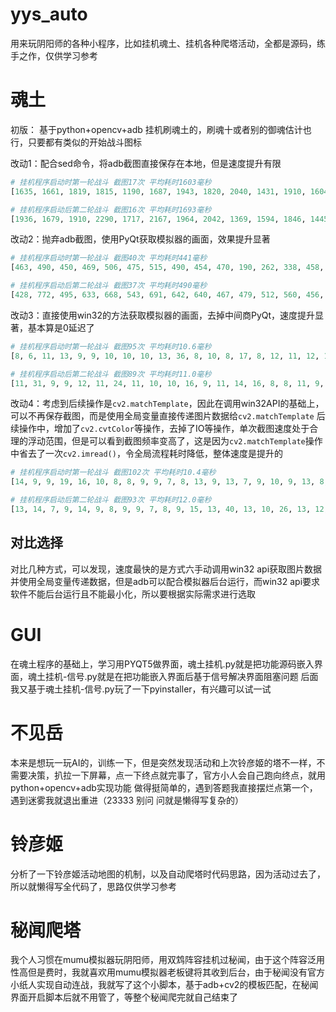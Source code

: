 # yys_auto
用来玩阴阳师的各种小程序，比如挂机魂土、挂机各种爬塔活动，全都是源码，练手之作，仅供学习参考
# 魂土
初版：
基于python+opencv+adb 挂机刷魂土的，刷魂十或者别的御魂估计也行，只要都有类似的开始战斗图标

改动1：配合sed命令，将adb截图直接保存在本地，但是速度提升有限
```python
# 挂机程序启动时第一轮战斗 截图17次 平均耗时1603毫秒
[1635, 1661, 1819, 1815, 1190, 1687, 1943, 1820, 2040, 1431, 1910, 1604, 1207, 1433, 1258, 1431, 1368]

# 挂机程序启动后第二轮战斗 截图16次 平均耗时1693毫秒
[1936, 1679, 1910, 2290, 1717, 2167, 1964, 2042, 1369, 1594, 1846, 1445, 1324, 1348, 1321, 1144]

```
改动2：抛弃adb截图，使用PyQt获取模拟器的画面，效果提升显著
```python
# 挂机程序启动时第一轮战斗 截图40次 平均耗时441毫秒
[463, 490, 450, 469, 506, 475, 515, 490, 454, 470, 190, 262, 338, 458, 473, 507, 474, 501, 433, 474, 397, 504, 490, 287, 394, 443, 508, 580, 456, 481, 268, 372, 373, 500, 392, 502, 551, 471, 367, 448]

# 挂机程序启动后第二轮战斗 截图37次 平均耗时490毫秒
[428, 772, 495, 633, 668, 543, 691, 642, 640, 467, 479, 512, 560, 456, 504, 647, 432, 459, 484, 267, 242, 372, 453, 486, 524, 422, 476, 308, 348, 403, 627, 498, 474, 492, 429, 444, 388]

```

改动3：直接使用win32的方法获取模拟器的画面，去掉中间商PyQt，速度提升显著，基本算是0延迟了
```python
# 挂机程序启动时第一轮战斗 截图95次 平均耗时10.6毫秒
[8, 6, 11, 13, 9, 9, 10, 10, 10, 13, 36, 8, 10, 8, 17, 8, 12, 11, 12, 11, 8, 11, 9, 8, 8, 17, 7, 9, 10, 8, 9, 10, 10, 11, 16, 17, 9, 13, 10, 8, 9, 11, 11, 15, 17, 8, 10, 8, 9, 9, 10, 10, 10, 11, 8, 9, 12, 13, 10, 10, 10, 20, 10, 9, 8, 9, 9, 9, 17, 10, 10, 18, 10, 10, 9, 10, 9, 10, 9, 10, 14, 10, 7, 9, 8, 10, 8, 8, 11, 8, 9, 10, 8, 11, 11]

# 挂机程序启动后第二轮战斗 截图89次 平均耗时11.0毫秒
[11, 31, 9, 9, 12, 11, 24, 11, 10, 10, 16, 9, 11, 14, 16, 8, 8, 11, 9, 9, 9, 9, 11, 14, 13, 12, 10, 8, 8, 8, 10, 14, 11, 11, 12, 10, 9, 8, 11, 10, 8, 19, 9, 9, 10, 10, 12, 9, 14, 9, 13, 11, 17, 14, 13, 11, 10, 10, 9, 8, 12, 12, 9, 10, 8, 11, 17, 8, 10, 9, 10, 9, 9, 8, 9, 8, 11, 10, 11, 8, 12, 10, 7, 8, 12, 8, 10, 23, 10]

```

改动4：考虑到后续操作是`cv2.matchTemplate`，因此在调用win32API的基础上，可以不再保存截图，而是使用全局变量直接传递图片数据给`cv2.matchTemplate`
后续操作中，增加了`cv2.cvtColor`等操作，去掉了IO等操作，单次截图速度处于合理的浮动范围，但是可以看到截图频率变高了，这是因为`cv2.matchTemplate`操作中省去了一次`cv2.imread()`，令全局流程耗时降低，整体速度是提升的
```python
# 挂机程序启动时第一轮战斗 截图102次 平均耗时10.4毫秒
[14, 9, 9, 19, 16, 10, 8, 8, 9, 9, 7, 8, 13, 9, 13, 7, 9, 10, 9, 13, 8, 9, 8, 10, 9, 10, 9, 10, 10, 8, 9, 9, 13, 9, 14, 8, 11, 10, 8, 9, 10, 7, 11, 9, 14, 9, 10, 10, 11, 9, 17, 9, 10, 10, 11, 11, 12, 10, 8, 9, 16, 16, 13, 22, 9, 9, 13, 10, 9, 11, 13, 10, 14, 13, 11, 9, 10, 11, 11, 11, 12, 9, 9, 9, 8, 11, 9, 9, 9, 9, 8, 12, 8, 12, 10, 8, 10, 11, 11, 10, 9, 10]

# 挂机程序启动后第二轮战斗 截图93次 平均耗时12.0毫秒
[13, 14, 7, 9, 14, 9, 8, 9, 9, 7, 8, 9, 15, 13, 40, 13, 10, 26, 13, 12, 14, 14, 13, 10, 20, 14, 10, 10, 11, 12, 15, 13, 9, 11, 8, 13, 9, 18, 13, 11, 13, 23, 14, 13, 32, 13, 19, 15, 9, 11, 11, 10, 12, 16, 17, 12, 7, 9, 9, 10, 9, 11, 13, 8, 9, 8, 9, 12, 11, 10, 13, 14, 8, 10, 11, 9, 11, 10, 9, 11, 18, 14, 10, 8, 9, 11, 11, 8, 9, 9, 9, 8, 8]

```

## 对比选择
对比几种方式，可以发现，速度最快的是方式六手动调用win32 api获取图片数据并使用全局变量传递数据，但是adb可以配合模拟器后台运行，而win32 api要求软件不能后台运行且不能最小化，所以要根据实际需求进行选取

# GUI
在魂土程序的基础上，学习用PYQT5做界面，魂土挂机.py就是把功能源码嵌入界面，魂土挂机-信号.py就是在把功能嵌入界面后基于信号解决界面阻塞问题
后面我又基于魂土挂机-信号.py玩了一下pyinstaller，有兴趣可以试一试
# 不见岳
本来是想玩一玩AI的，训练一下，但是突然发现活动和上次铃彦姬的塔不一样，不需要决策，扒拉一下屏幕，点一下终点就完事了，官方小人会自己跑向终点，就用python+opencv+adb实现功能
做得挺简单的，遇到答题我直接摆烂点第一个，遇到迷雾我就退出重进（23333 别问 问就是懒得写复杂的）

# 铃彦姬
分析了一下铃彦姬活动地图的机制，以及自动爬塔时代码思路，因为活动过去了，所以就懒得写全代码了，思路仅供学习参考

# 秘闻爬塔
我个人习惯在mumu模拟器玩阴阳师，用双鸩阵容挂机过秘闻，由于这个阵容泛用性高但是费时，我就喜欢用mumu模拟器老板键将其收到后台，由于秘闻没有官方小纸人实现自动连战，我就写了这个小脚本，基于adb+cv2的模板匹配，在秘闻界面开启脚本后就不用管了，等整个秘闻爬完就自己结束了
